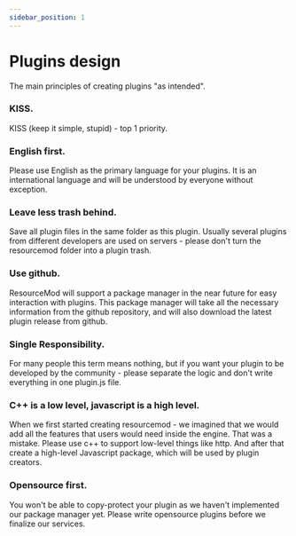```yaml
---
sidebar_position: 1
---
```


# Plugins design

The main principles of creating plugins "as intended".

### KISS.
KISS (keep it simple, stupid) - top 1 priority.

### English first.
Please use English as the primary language for your plugins. It is an international language and will be understood by everyone without exception.

### Leave less trash behind.

Save all plugin files in the same folder as this plugin. Usually several plugins from different developers are used on servers - please don't turn the resourcemod folder into a plugin trash.

### Use github.

ResourceMod will support a package manager in the near future for easy interaction with plugins. This package manager will take all the necessary information from the github repository, and will also download the latest plugin release from github.

### Single Responsibility.

For many people this term means nothing, but if you want your plugin to be developed by the community - please separate the logic and don't write everything in one plugin.js file.

### C++ is a low level, javascript is a high level.

When we first started creating resourcemod - we imagined that we would add all the features that users would need inside the engine. That was a mistake. Please use c++ to support low-level things like http. And after that create a high-level Javascript package, which will be used by plugin creators.

### Opensource first.

You won't be able to copy-protect your plugin as we haven't implemented our package manager yet. Please write opensource plugins before we finalize our services.